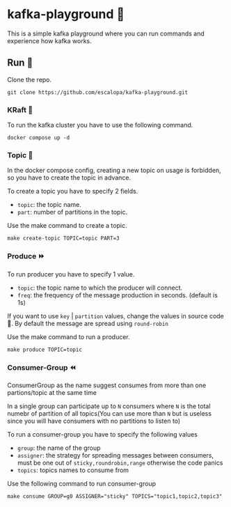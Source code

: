 # kafka-playground 💪

This is a simple kafka playground where you can run commands and experience how kafka works.

## Run 🚀

Clone the repo.

```shell
git clone https://github.com/escalopa/kafka-playground.git
```

### KRaft 🐼

To run the kafka cluster you have to use the following command.

```shell
docker compose up -d
```

### Topic 📝

In the docker compose config, creating a new topic on usage is forbidden, so you have to create the topic in advance.

To create a topic you have to specify 2 fields.

* `topic`: the topic name.
* `part`: number of partitions in the topic.

Use the make command to create a topic.

```shell
make create-topic TOPIC=topic PART=3
```

### Produce ⏩

To run producer you have to specify 1 value.

* `topic`: the topic name to which the producer will connect.
* `freq`: the frequency of the message production in seconds. (default is 1s)

If you want to use `key` | `partition` values, change the values in source code 🙂. By default the message are spread using `round-robin`

Use the make command to run a producer.

```shell
make produce TOPIC=topic 
```

### Consumer-Group ⏪

ConsumerGroup as the name suggest consumes from more than one  partions/topic at the same time

In a single group can participate up to `N` consumers where `N` is the total numebr of partition of all topics(You can use more than `N` but is useless since you will have consumers with no partitions to listen to)

To run a consumer-group you have to specify the following values

* `group`: the name of the group
* `assigner`: the strategy for spreading messages between consumers, must be one out of `sticky,roundrobin,range` otherwise the code panics
* `topics`: topics names to consume from

Use the following command to run consumer-group

```shell
make consume GROUP=g0 ASSIGNER="sticky" TOPICS="topic1,topic2,topic3"
```
